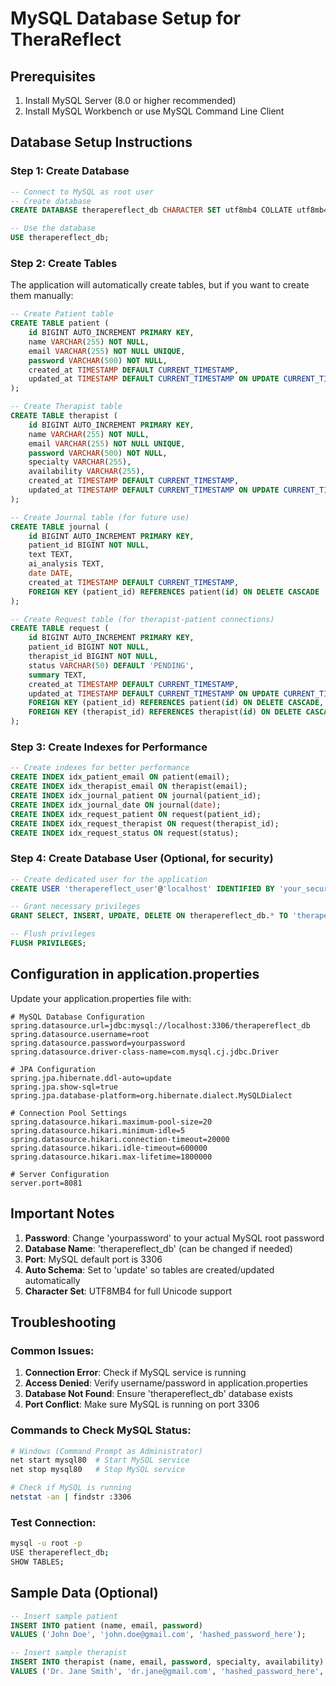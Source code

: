 # MySQL Database Setup for TheraReflect

## Prerequisites
1. Install MySQL Server (8.0 or higher recommended)
2. Install MySQL Workbench or use MySQL Command Line Client

## Database Setup Instructions

### Step 1: Create Database
```sql
-- Connect to MySQL as root user
-- Create database
CREATE DATABASE therapereflect_db CHARACTER SET utf8mb4 COLLATE utf8mb4_unicode_ci;

-- Use the database
USE therapereflect_db;
```

### Step 2: Create Tables
The application will automatically create tables, but if you want to create them manually:

```sql
-- Create Patient table
CREATE TABLE patient (
    id BIGINT AUTO_INCREMENT PRIMARY KEY,
    name VARCHAR(255) NOT NULL,
    email VARCHAR(255) NOT NULL UNIQUE,
    password VARCHAR(500) NOT NULL,
    created_at TIMESTAMP DEFAULT CURRENT_TIMESTAMP,
    updated_at TIMESTAMP DEFAULT CURRENT_TIMESTAMP ON UPDATE CURRENT_TIMESTAMP
);

-- Create Therapist table
CREATE TABLE therapist (
    id BIGINT AUTO_INCREMENT PRIMARY KEY,
    name VARCHAR(255) NOT NULL,
    email VARCHAR(255) NOT NULL UNIQUE,
    password VARCHAR(500) NOT NULL,
    specialty VARCHAR(255),
    availability VARCHAR(255),
    created_at TIMESTAMP DEFAULT CURRENT_TIMESTAMP,
    updated_at TIMESTAMP DEFAULT CURRENT_TIMESTAMP ON UPDATE CURRENT_TIMESTAMP
);

-- Create Journal table (for future use)
CREATE TABLE journal (
    id BIGINT AUTO_INCREMENT PRIMARY KEY,
    patient_id BIGINT NOT NULL,
    text TEXT,
    ai_analysis TEXT,
    date DATE,
    created_at TIMESTAMP DEFAULT CURRENT_TIMESTAMP,
    FOREIGN KEY (patient_id) REFERENCES patient(id) ON DELETE CASCADE
);

-- Create Request table (for therapist-patient connections)
CREATE TABLE request (
    id BIGINT AUTO_INCREMENT PRIMARY KEY,
    patient_id BIGINT NOT NULL,
    therapist_id BIGINT NOT NULL,
    status VARCHAR(50) DEFAULT 'PENDING',
    summary TEXT,
    created_at TIMESTAMP DEFAULT CURRENT_TIMESTAMP,
    updated_at TIMESTAMP DEFAULT CURRENT_TIMESTAMP ON UPDATE CURRENT_TIMESTAMP,
    FOREIGN KEY (patient_id) REFERENCES patient(id) ON DELETE CASCADE,
    FOREIGN KEY (therapist_id) REFERENCES therapist(id) ON DELETE CASCADE
);
```

### Step 3: Create Indexes for Performance
```sql
-- Create indexes for better performance
CREATE INDEX idx_patient_email ON patient(email);
CREATE INDEX idx_therapist_email ON therapist(email);
CREATE INDEX idx_journal_patient ON journal(patient_id);
CREATE INDEX idx_journal_date ON journal(date);
CREATE INDEX idx_request_patient ON request(patient_id);
CREATE INDEX idx_request_therapist ON request(therapist_id);
CREATE INDEX idx_request_status ON request(status);
```

### Step 4: Create Database User (Optional, for security)
```sql
-- Create dedicated user for the application
CREATE USER 'therapereflect_user'@'localhost' IDENTIFIED BY 'your_secure_password';

-- Grant necessary privileges
GRANT SELECT, INSERT, UPDATE, DELETE ON therapereflect_db.* TO 'therapereflect_user'@'localhost';

-- Flush privileges
FLUSH PRIVILEGES;
```

## Configuration in application.properties

Update your application.properties file with:

```properties
# MySQL Database Configuration
spring.datasource.url=jdbc:mysql://localhost:3306/therapereflect_db
spring.datasource.username=root
spring.datasource.password=yourpassword
spring.datasource.driver-class-name=com.mysql.cj.jdbc.Driver

# JPA Configuration
spring.jpa.hibernate.ddl-auto=update
spring.jpa.show-sql=true
spring.jpa.database-platform=org.hibernate.dialect.MySQLDialect

# Connection Pool Settings
spring.datasource.hikari.maximum-pool-size=20
spring.datasource.hikari.minimum-idle=5
spring.datasource.hikari.connection-timeout=20000
spring.datasource.hikari.idle-timeout=600000
spring.datasource.hikari.max-lifetime=1800000

# Server Configuration
server.port=8081
```

## Important Notes

1. **Password**: Change 'yourpassword' to your actual MySQL root password
2. **Database Name**: 'therapereflect_db' (can be changed if needed)
3. **Port**: MySQL default port is 3306
4. **Auto Schema**: Set to 'update' so tables are created/updated automatically
5. **Character Set**: UTF8MB4 for full Unicode support

## Troubleshooting

### Common Issues:
1. **Connection Error**: Check if MySQL service is running
2. **Access Denied**: Verify username/password in application.properties
3. **Database Not Found**: Ensure 'therapereflect_db' database exists
4. **Port Conflict**: Make sure MySQL is running on port 3306

### Commands to Check MySQL Status:
```bash
# Windows (Command Prompt as Administrator)
net start mysql80  # Start MySQL service
net stop mysql80   # Stop MySQL service

# Check if MySQL is running
netstat -an | findstr :3306
```

### Test Connection:
```bash
mysql -u root -p
USE therapereflect_db;
SHOW TABLES;
```

## Sample Data (Optional)
```sql
-- Insert sample patient
INSERT INTO patient (name, email, password) 
VALUES ('John Doe', 'john.doe@gmail.com', 'hashed_password_here');

-- Insert sample therapist
INSERT INTO therapist (name, email, password, specialty, availability) 
VALUES ('Dr. Jane Smith', 'dr.jane@gmail.com', 'hashed_password_here', 'Clinical Psychology', 'Mon-Fri 9AM-5PM');
```